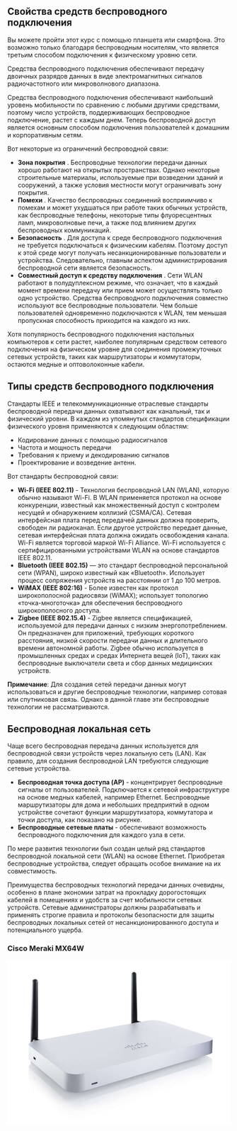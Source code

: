 <!-- verified: agorbachev 03.05.2022 -->

<!-- 4.6.1 -->
## Свойства средств беспроводного подключения

Вы можете пройти этот курс с помощью планшета или смартфона. Это возможно только благодаря беспроводным носителям, что является третьим способом подключения к физическому уровню сети.

Средства беспроводного подключения обеспечивают передачу двоичных разрядов данных в виде электромагнитных сигналов радиочастотного или микроволнового диапазона.

Средства беспроводного подключения обеспечивают наибольший уровень мобильности по сравнению с любыми другими средствами, поэтому число устройств, поддерживающих беспроводное подключение, растет с каждым днем. Теперь беспроводной доступ является основным способом подключения пользователей к домашним и корпоративным сетям.

Вот некоторые из ограничений беспроводной связи:

* **Зона покрытия** . Беспроводные технологии передачи данных хорошо работают на открытых пространствах. Однако некоторые строительные материалы, используемые при возведении зданий и сооружений, а также условия местности могут ограничивать зону покрытия.
* **Помехи** . Качество беспроводных соединений восприимчиво к помехам и может ухудшаться при работе таких обычных устройств, как беспроводные телефоны, некоторые типы флуоресцентных ламп, микроволновые печи, а также под влиянием других беспроводных коммуникаций.
* **Безопасность** . Для доступа к среде беспроводного подключения не требуется подключаться к физическим кабелям. Поэтому доступ к этой среде могут получать несанкционированные пользователи и устройства. Следовательно, главным аспектом администрирования беспроводной сети является безопасность.
* **Совместный доступ к средству подключения** . Сети WLAN работают в полудуплексном режиме, что означает, что в каждый момент времени передачу или прием может осуществлять только одно устройство. Средства беспроводного подключения совместно используют все беспроводные пользователи. Чем больше пользователей одновременно подключаются к WLAN, тем меньшая пропускная способность приходится на каждого из них.

Хотя популярность беспроводного подключения настольных компьютеров к сети растет, наиболее популярным средством сетевого подключения на физическом уровне для соединения промежуточных сетевых устройств, таких как маршрутизаторы и коммутаторы, остаются медные и оптоволоконные кабели.

<!-- 4.6.2 -->
## Типы средств беспроводного подключения

Стандарты IEEE и телекоммуникационные отраслевые стандарты беспроводной передачи данных охватывают как канальный, так и физический уровни. В каждом из упомянутых стандартов спецификации физического уровня применяются к следующим областям:

* Кодирование данных с помощью радиосигналов
* Частота и мощность передачи
* Требования к приему и декодированию сигналов
* Проектирование и возведение антенн.

Вот стандарты беспроводной связи:

* **Wi-Fi (IEEE 802.11)** - Технология беспроводной LAN (WLAN), которую обычно называют Wi-Fi. В WLAN применяется протокол на основе конкуренции, известный как множественный доступ с контролем несущей и обнаружением коллизий (CSMA/CA). Сетевая интерфейсная плата перед передачей данных должна проверить, свободен ли радиоканал. Если другое устройство передает данные, сетевая интерфейсная плата должна ожидать освобождения канала. Wi-Fi является торговой маркой Wi-Fi Alliance. Wi-Fi используется с сертифицированными устройствами WLAN на основе стандартов IEEE 802.11.
* **Bluetooth (IEEE 802.15)** — это стандарт беспроводной персональной сети (WPAN), широко известный как «Bluetooth». Использует процесс сопряжения устройств на расстоянии от 1 до 100 метров.
* **WiMAX (IEEE 802:16)** - Более известен как протокол широкополосной радиосвязи (WiMAX); использует топологию «точка-многоточка» для обеспечения беспроводного широкополосного доступа.
* **Zigbee (IEEE 802.15.4)** - Zigbee является спецификацией, используемой для передачи данных с низким энергопотреблением. Он предназначен для приложений, требующих короткого расстояния, низкой скорости передачи данных и длительного времени автономной работы. Zigbee обычно используется в промышленных средах и средах Интернета вещей (IoT), таких как беспроводные выключатели света и сбор данных медицинских устройств.

**Примечание**: Для создания сетей передачи данных могут использоваться и другие беспроводные технологии, например сотовая или спутниковая связь. Однако в данной главе эти беспроводные технологии не рассматриваются.

<!-- 4.6.3 -->
## Беспроводная локальная сеть

Чаще всего беспроводная передача данных используется для беспроводной связи устройств через локальную сеть (LAN). Как правило, для создания беспроводной LAN требуются следующие сетевые устройства.

* **Беспроводная точка доступа (AP)**  - концентрирует беспроводные сигналы от пользователей. Подключается к сетевой инфраструктуре на основе медных кабелей, например Ethernet. Беспроводные маршрутизаторы для дома и небольших предприятий в одном устройстве сочетают функции маршрутизатора, коммутатора и точки доступа, как показано на рисунке.
* **Беспроводные сетевые платы** - обеспечивают возможность беспроводного подключения для каждого узла в сети.

По мере развития технологии был создан целый ряд стандартов беспроводной локальной сети (WLAN) на основе Ethernet. Приобретая беспроводные устройства, следует обращать особое внимание на их совместимость.

Преимущества беспроводных технологий передачи данных очевидны, особенно в плане экономии затрат на прокладку дорогостоящих кабелей в помещениях и удобств за счет мобильности сетевых устройств. Сетевые администраторы должны разрабатывать и применять строгие правила и протоколы безопасности для защиты беспроводных локальных сетей от несанкционированного доступа и потенциального ущерба.

###  Cisco Meraki MX64W

![](./assets/4.6.3.jpg)

<!-- 4.6.4 -->
<!-- quiz -->
